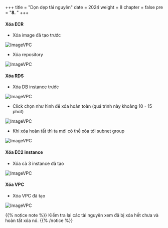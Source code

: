 +++
title = "Dọn dẹp tài nguyên"
date = 2024
weight = 8
chapter = false
pre = "<b>8. </b>"
+++



#### Xóa ECR

- Xóa image đã tạo trước

![ImageVPC](/images/8-ClearResources/Clear-ECR-img1.png?width=50pc)

- Xóa repository

![ImageVPC](/images/8-ClearResources/Clear-ECR-img2.png?width=50pc)

#### Xóa RDS

- Xóa DB instance trước

![ImageVPC](/images/8-ClearResources/Clear-RDS-img1.png?width=50pc)

- Click chọn như hình để xóa hoàn toàn (quá trình này khoảng 10 - 15 phút)

![ImageVPC](/images/8-ClearResources/Clear-RDS-img2.png?width=50pc)

- Khi xóa hoàn tất thì ta mới có thể xóa tới subnet group

![ImageVPC](/images/8-ClearResources/Clear-RDS-img3.png?width=50pc)

#### Xóa EC2 instance

- Xóa cả 3 instance đã tạo

![ImageVPC](/images/8-ClearResources/Clear-ECS-img1.png?width=50pc)

#### Xóa VPC

- Xóa VPC đã tạo

![ImageVPC](/images/8-ClearResources/Clear-VPC-img1.png?width=50pc)

{{% notice note %}}
Kiểm tra lại các tài nguyên xem đã bị xóa hết chưa và hoàn tất xóa nó.
{{% /notice %}}